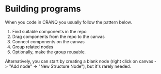 # Building programs

When you code in CRANQ you usually follow the pattern below.

1. Find suitable components in the repo
2. Drag components from the repo to the canvas
3. Connect components on the canvas
4. Group related nodes
5. Optionally, make the group reusable.

Alternatively, you can start by creating a blank node (right click on canvas -> "Add node" -> "New Structure Node"), but it's rarely needed.

